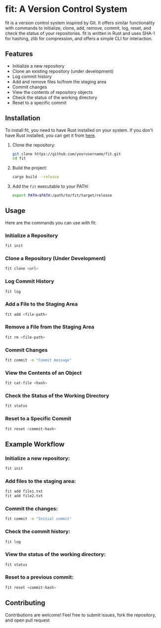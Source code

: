 # fit: A Version Control System

fit is a version control system inspired by Git. It offers similar functionality with commands to initialize, clone, add, remove, commit, log, reset, and check the status of your repositories. fit is written in Rust and uses SHA-1 for hashing, zlib for compression, and offers a simple CLI for interaction.

## Features

- Initialize a new repository
- Clone an existing repository (under development)
- Log commit history
- Add and remove files to/from the staging area
- Commit changes
- View the contents of repository objects
- Check the status of the working directory
- Reset to a specific commit

## Installation

To install fit, you need to have Rust installed on your system. If you don't have Rust installed, you can get it from [here](https://www.rust-lang.org/tools/install).

1. Clone the repository:
    ```sh
    git clone https://github.com/yourusername/fit.git
    cd fit
    ```

2. Build the project:
    ```sh
    cargo build --release
    ```

3. Add the `fit` executable to your PATH:
    ```sh
    export PATH=$PATH:/path/to/fit/target/release
    ```

## Usage

Here are the commands you can use with fit:

### Initialize a Repository

```sh
fit init
```

### Clone a Repository (Under Development)
```sh
fit clone <url>
```
### Log Commit History
```sh
fit log
```
### Add a File to the Staging Area
```sh
fit add <file-path>
```
### Remove a File from the Staging Area
```sh
fit rm <file-path>
```
### Commit Changes
```sh
fit commit -m "Commit message"
```
### View the Contents of an Object
```sh
fit cat-file <hash>
```
### Check the Status of the Working Directory
```sh
fit status
```
### Reset to a Specific Commit
```sh
fit reset <commit-hash>
```
## Example Workflow

### Initialize a new repository:

```sh
fit init
```
### Add files to the staging area:

```sh
fit add file1.txt
fit add file2.txt
```
### Commit the changes:

```sh
fit commit -m "Initial commit"
```
### Check the commit history:

```sh
fit log
```
### View the status of the working directory:

```sh
fit status
```
### Reset to a previous commit:

```sh
fit reset <commit-hash>
```

## Contributing
Contributions are welcome! Feel free to submit issues, fork the repository, and open pull request
